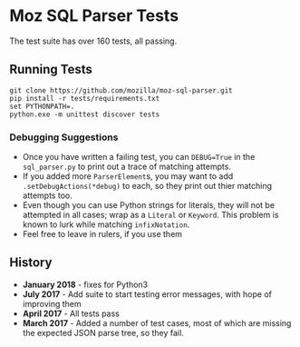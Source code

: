 # Moz SQL Parser Tests

The test suite has over 160 tests, all passing. 

## Running Tests

	git clone https://github.com/mozilla/moz-sql-parser.git
	pip install -r tests/requirements.txt
	set PYTHONPATH=.	
	python.exe -m unittest discover tests

### Debugging Suggestions

* Once you have written a failing test, you can `DEBUG=True` in the 
`sql_parser.py` to print out a trace of matching attempts. 
* If you added more `ParserElement`s, you may want to add `.setDebugActions(*debug)` 
to each, so they print out thier matching attempts too.
* Even though you can use Python strings for literals, they will not be
attempted in all cases; wrap as a `Literal` or `Keyword`.  This problem 
is known to lurk while matching `infixNotation`. 
* Feel free to leave in rulers, if you use them

 
## History

* **January 2018** - fixes for Python3
* **July 2017** - Add suite to start testing error messages, with hope of improving them
* **April 2017** - All tests pass
* **March 2017** - Added a number of test cases, most of which are missing the expected JSON parse tree, so they fail.


